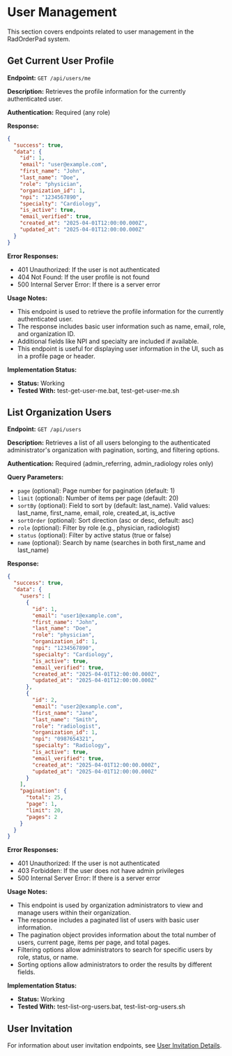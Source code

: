 # User Management

This section covers endpoints related to user management in the RadOrderPad system.

## Get Current User Profile

**Endpoint:** `GET /api/users/me`

**Description:** Retrieves the profile information for the currently authenticated user.

**Authentication:** Required (any role)

**Response:**
```json
{
  "success": true,
  "data": {
    "id": 1,
    "email": "user@example.com",
    "first_name": "John",
    "last_name": "Doe",
    "role": "physician",
    "organization_id": 1,
    "npi": "1234567890",
    "specialty": "Cardiology",
    "is_active": true,
    "email_verified": true,
    "created_at": "2025-04-01T12:00:00.000Z",
    "updated_at": "2025-04-01T12:00:00.000Z"
  }
}
```

**Error Responses:**
- 401 Unauthorized: If the user is not authenticated
- 404 Not Found: If the user profile is not found
- 500 Internal Server Error: If there is a server error

**Usage Notes:**
- This endpoint is used to retrieve the profile information for the currently authenticated user.
- The response includes basic user information such as name, email, role, and organization ID.
- Additional fields like NPI and specialty are included if available.
- This endpoint is useful for displaying user information in the UI, such as in a profile page or header.

**Implementation Status:**
- **Status:** Working
- **Tested With:** test-get-user-me.bat, test-get-user-me.sh

## List Organization Users

**Endpoint:** `GET /api/users`

**Description:** Retrieves a list of all users belonging to the authenticated administrator's organization with pagination, sorting, and filtering options.

**Authentication:** Required (admin_referring, admin_radiology roles only)

**Query Parameters:**
- `page` (optional): Page number for pagination (default: 1)
- `limit` (optional): Number of items per page (default: 20)
- `sortBy` (optional): Field to sort by (default: last_name). Valid values: last_name, first_name, email, role, created_at, is_active
- `sortOrder` (optional): Sort direction (asc or desc, default: asc)
- `role` (optional): Filter by role (e.g., physician, radiologist)
- `status` (optional): Filter by active status (true or false)
- `name` (optional): Search by name (searches in both first_name and last_name)

**Response:**
```json
{
  "success": true,
  "data": {
    "users": [
      {
        "id": 1,
        "email": "user1@example.com",
        "first_name": "John",
        "last_name": "Doe",
        "role": "physician",
        "organization_id": 1,
        "npi": "1234567890",
        "specialty": "Cardiology",
        "is_active": true,
        "email_verified": true,
        "created_at": "2025-04-01T12:00:00.000Z",
        "updated_at": "2025-04-01T12:00:00.000Z"
      },
      {
        "id": 2,
        "email": "user2@example.com",
        "first_name": "Jane",
        "last_name": "Smith",
        "role": "radiologist",
        "organization_id": 1,
        "npi": "0987654321",
        "specialty": "Radiology",
        "is_active": true,
        "email_verified": true,
        "created_at": "2025-04-01T12:00:00.000Z",
        "updated_at": "2025-04-01T12:00:00.000Z"
      }
    ],
    "pagination": {
      "total": 25,
      "page": 1,
      "limit": 20,
      "pages": 2
    }
  }
}
```

**Error Responses:**
- 401 Unauthorized: If the user is not authenticated
- 403 Forbidden: If the user does not have admin privileges
- 500 Internal Server Error: If there is a server error

**Usage Notes:**
- This endpoint is used by organization administrators to view and manage users within their organization.
- The response includes a paginated list of users with basic user information.
- The pagination object provides information about the total number of users, current page, items per page, and total pages.
- Filtering options allow administrators to search for specific users by role, status, or name.
- Sorting options allow administrators to order the results by different fields.

**Implementation Status:**
- **Status:** Working
- **Tested With:** test-list-org-users.bat, test-list-org-users.sh

## User Invitation

For information about user invitation endpoints, see [User Invitation Details](./user-invitation-details.md).
